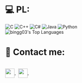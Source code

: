 # 💻 PL:

![C](https://img.shields.io/badge/c-%2300599C.svg?style=for-the-badge&logo=c&logoColor=white) ![C++](https://img.shields.io/badge/c++-%2300599C.svg?style=for-the-badge&logo=c%2B%2B&logoColor=white) ![C#](https://img.shields.io/badge/c%23-%23239120.svg?style=for-the-badge&logo=c-sharp&logoColor=white) ![Java](https://img.shields.io/badge/java-%23ED8B00.svg?style=for-the-badge&logo=java&logoColor=white) ![Python](https://img.shields.io/badge/python-3670A0?style=for-the-badge&logo=python&logoColor=ffdd54)
<br/>
<img alt="bingg03's Top Languages" src="https://github-readme-stats.vercel.app/api/top-langs/?username=bingg03&langs_count=8&count_private=true&layout=compact&theme=react&hide_border=true&bg_color=0D1117" />


# 🤙 Contact me:



<br/>

  <a href="https://www.facebook.com/lhd562003" target="_blank">
    <img align="center" height="30px" src="https://seeklogo.com/images/F/facebook-icon-circle-logo-09F32F61FF-seeklogo.com.png" />
  </a> &nbsp
  <a href="lehuynhduc05062003@gmail.com/" target="_blank">
    <img align="center" height="30px" src="https://cdn.icon-icons.com/icons2/730/PNG/512/gmail_icon-icons.com_62758.png" />
  </a> &nbsp
<br/>

